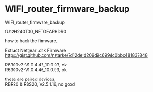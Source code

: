 # WIFI_router_firmware_backup
WIFI_router_firmware_backup




fU12H240T00_NETGEARHDR0

how to hack the firmware,

Extract Netgear .chk Firmware https://gist.github.com/nstarke/7d12de1d209d9c699dc0bbc481837848

R6300v2-V1.0.4.42_10.0.93, ok  
R6300v2-V1.0.4.46_10.0.93, ok  

these are paired devices,  
RBR20 & RBS20, V2.5.1.16, no good  
 
